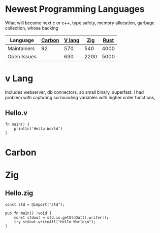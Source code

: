 # Newest Programming Languages
What will become next c or c++, type safety, memory allocation, garbage collection, whose backing

| Language | [Carbon](https://github.com/carbon-language/carbon-lang) | [V lang](https://github.com/vlang/v) | [Zig](https://github.com/ziglang/zig) | [Rust](https://github.com/rust-lang/rust) | 
| -- | -- | -- | -- | -- | 
| Maintainers| 92 |570 | 540| 4000 |
| Open Issues |  | 630 | 2200 | 5000 | 

# v Lang
Includes webserver, db connectors, so small binary, superfast.
I had problem with capturing surrounding variables with higher order functions, 

## Hello.v
```
fn main() {
	println('Hello World')
}
````

# Carbon

# Zig
## Hello.zig
```
const std = @import("std");

pub fn main() !void {
    const stdout = std.io.getStdOut().writer();
    try stdout.writeAll("Hello World\n");
}

```
